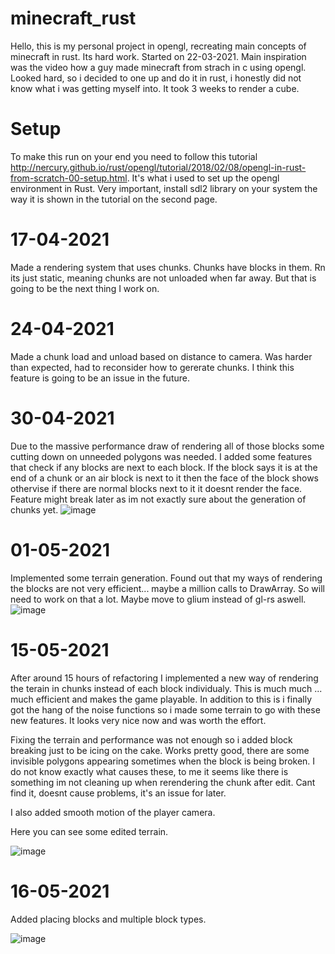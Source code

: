 # minecraft_rust

Hello, this is my personal project in opengl, recreating main concepts of minecraft in rust. 
Its hard work. Started on 22-03-2021. Main inspiration was the video how a guy made minecraft 
from strach in c using opengl. Looked hard, so i decided to one up and do it in rust, i honestly 
did not know what i was getting myself into. It took 3 weeks to render a cube.

# Setup 
To make this run on your end you need to follow this tutorial http://nercury.github.io/rust/opengl/tutorial/2018/02/08/opengl-in-rust-from-scratch-00-setup.html. It's what i used to set up the opengl environment in Rust. Very important, install sdl2 library on your system the way it is shown in the tutorial on the second page.
# 17-04-2021

Made a rendering system that uses chunks. Chunks have blocks in them. Rn its just static, meaning chunks are not unloaded when far away. But that is going to be the next thing I work on.

# 24-04-2021

Made a chunk load and unload based on distance to camera. Was harder than expected, had to reconsider how to gererate chunks. I think this feature is going to be an issue in the future.

# 30-04-2021

Due to the massive performance draw of rendering all of those blocks some cutting down on unneeded polygons was needed. I added some features that check if any blocks are next to each block. If the block says it is at the end of a chunk or an air block is next to it then the face of the block shows othervise if there are normal blocks next to it it doesnt render the face. Feature might break later as im not exactly sure about the generation of chunks yet.
![image](https://user-images.githubusercontent.com/50622827/116905576-758ca200-ac3f-11eb-9155-b19dc4dbdac2.png)

# 01-05-2021

Implemented some terrain generation. Found out that my ways of rendering the blocks are not very efficient... maybe a million calls to DrawArray. So will need to work on that a lot. Maybe move to glium instead of gl-rs aswell.
![image](https://user-images.githubusercontent.com/50622827/116905445-470ec700-ac3f-11eb-84d8-e8f7b3926ab7.png)

# 15-05-2021

After around 15 hours of refactoring I implemented a new way of rendering the terain in chunks instead of each block individualy. This is much much ... much efficient and makes the game playable. In addition to this is i finally got the hang of the noise functions so i made some terrain to go with these new features. It looks very nice now and was worth the effort.

Fixing the terrain and performance was not enough so i added block breaking just to be icing on the cake. Works pretty good, there are some invisible polygons appearing sometimes when the block is being broken. I do not know exactly what causes these, to me it seems like there is something im not cleaning up when rerendering the chunk after edit. Cant find it, doesnt cause problems, it's an issue for later.

I also added smooth motion of the player camera.

Here you can see some edited terrain.

![image](https://user-images.githubusercontent.com/50622827/118380156-fb193600-b5df-11eb-820a-74803f4d9f47.png)

# 16-05-2021

Added placing blocks and multiple block types.

![image](https://user-images.githubusercontent.com/50622827/118399033-766bfd80-b65b-11eb-827a-99c232723840.png)


